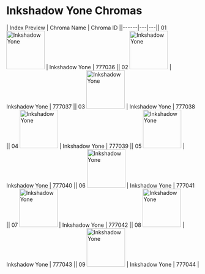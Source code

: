 # Inkshadow Yone Chromas

| Index  Preview | Chroma Name | Chroma ID ||------|---|---|| 01  <img src='https://raw.communitydragon.org/latest/plugins/rcp-be-lol-game-data/global/default/v1/champion-chroma-images/777/777036.png' alt='Inkshadow Yone' width='100'> | Inkshadow Yone | 777036 || 02  <img src='https://raw.communitydragon.org/latest/plugins/rcp-be-lol-game-data/global/default/v1/champion-chroma-images/777/777037.png' alt='Inkshadow Yone' width='100'> | Inkshadow Yone | 777037 || 03  <img src='https://raw.communitydragon.org/latest/plugins/rcp-be-lol-game-data/global/default/v1/champion-chroma-images/777/777038.png' alt='Inkshadow Yone' width='100'> | Inkshadow Yone | 777038 || 04  <img src='https://raw.communitydragon.org/latest/plugins/rcp-be-lol-game-data/global/default/v1/champion-chroma-images/777/777039.png' alt='Inkshadow Yone' width='100'> | Inkshadow Yone | 777039 || 05  <img src='https://raw.communitydragon.org/latest/plugins/rcp-be-lol-game-data/global/default/v1/champion-chroma-images/777/777040.png' alt='Inkshadow Yone' width='100'> | Inkshadow Yone | 777040 || 06  <img src='https://raw.communitydragon.org/latest/plugins/rcp-be-lol-game-data/global/default/v1/champion-chroma-images/777/777041.png' alt='Inkshadow Yone' width='100'> | Inkshadow Yone | 777041 || 07  <img src='https://raw.communitydragon.org/latest/plugins/rcp-be-lol-game-data/global/default/v1/champion-chroma-images/777/777042.png' alt='Inkshadow Yone' width='100'> | Inkshadow Yone | 777042 || 08  <img src='https://raw.communitydragon.org/latest/plugins/rcp-be-lol-game-data/global/default/v1/champion-chroma-images/777/777043.png' alt='Inkshadow Yone' width='100'> | Inkshadow Yone | 777043 || 09  <img src='https://raw.communitydragon.org/latest/plugins/rcp-be-lol-game-data/global/default/v1/champion-chroma-images/777/777044.png' alt='Inkshadow Yone' width='100'> | Inkshadow Yone | 777044 |